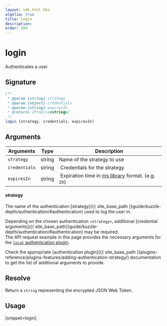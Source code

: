 ```yaml
---
layout: sdk.html.hbs
algolia: true
title: login
description:
order: 200
---
```


# login

Authenticates a user.

## Signature

```javascript
/**
 * @param {string} strategy
 * @param {object} credentials
 * @param {string} expiresIn
 * @returns {Promise<string>}
 */
login (strategy, credentials, expiresIn)
```

## Arguments

| Arguments    | Type    | Description |
|--------------|---------|-------------|
| ``strategy`` | string | Name of the strategy to use    |
| ``credentials`` | string | Credentials for the strategy |
| ``expiresIn`` | string | Expiration time in [ms library](https://www.npmjs.com/package/ms) format. (e.g. `2h`) |

#### **strategy**

The name of the authentication [strategy]({{ site_base_path }}guide/kuzzle-depth/authentication/#authentication) used to log the user in.

Depending on the chosen authentication `<strategy>`, additional [credential arguments]({{ site_base_path}}guide/kuzzle-depth/authentication/#authentication) may be required.  
The API request example in this page provides the necessary arguments for the [`local` authentication plugin](https://github.com/kuzzleio/kuzzle-plugin-auth-passport-local).

Check the appropriate [authentication plugin]({{ site_base_path }}plugins-reference/plugins-features/adding-authentication-strategy/) documentation to get the list of additional arguments to provide.

## Resolve

Return a `string` representing the encrypted JSON Web Token.

## Usage

[snippet=login]
